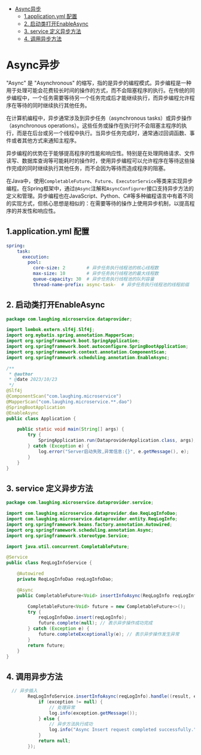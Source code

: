 <!-- TOC -->
* [Async异步](#async异步)
  * [1.application.yml 配置](#1applicationyml-配置)
  * [2. 启动类打开EnableAsync](#2-启动类打开enableasync)
  * [3. service 定义异步方法](#3-service-定义异步方法)
  * [4. 调用异步方法](#4-调用异步方法)
<!-- TOC -->

# Async异步
"Async" 是 "Asynchronous" 的缩写，指的是异步的编程模式。异步编程是一种用于处理可能会花费较长时间的操作的方式，而不会阻塞程序的执行。在传统的同步编程中，一个任务需要等待另一个任务完成后才能继续执行，而异步编程允许程序在等待的同时继续执行其他任务。

在计算机编程中，异步通常涉及到异步任务（asynchronous tasks）或异步操作（asynchronous operations）。这些任务或操作在执行时不会阻塞主程序的执行，而是在后台或另一个线程中执行。当异步任务完成时，通常通过回调函数、事件或者其他方式来通知主程序。

异步编程的优势在于能够提高程序的性能和响应性。特别是在处理网络请求、文件读写、数据库查询等可能耗时的操作时，使用异步编程可以允许程序在等待这些操作完成的同时继续执行其他任务，而不会因为等待而造成程序的阻塞。

在Java中，使用`CompletableFuture`、`Future`、`ExecutorService`等类来实现异步编程。在Spring框架中，通过`@Async`注解和`AsyncConfigurer`接口支持异步方法的定义和管理。异步编程也在JavaScript、Python、C#等多种编程语言中有着不同的实现方式，但核心思想是相似的：在需要等待的操作上使用异步机制，以提高程序的并发性和响应性。


## 1.application.yml 配置

```yaml
spring:
    task:
      execution:
        pool:
          core-size: 2        # 异步任务执行线程池的核心线程数
          max-size: 10        # 异步任务执行线程池的最大线程数
          queue-capacity: 30  # 异步任务执行线程池的队列容量
          thread-name-prefix: async-task-  # 异步任务执行线程池的线程前缀
```


## 2. 启动类打开EnableAsync
```java
package com.laughing.microservice.dataprovider;

import lombok.extern.slf4j.Slf4j;
import org.mybatis.spring.annotation.MapperScan;
import org.springframework.boot.SpringApplication;
import org.springframework.boot.autoconfigure.SpringBootApplication;
import org.springframework.context.annotation.ComponentScan;
import org.springframework.scheduling.annotation.EnableAsync;

/**
 * @author
 * @date 2023/10/23
 */
@Slf4j
@ComponentScan("com.laughing.microservice")
@MapperScan("com.laughing.microservice.**.dao")
@SpringBootApplication
@EnableAsync
public class Application {

    public static void main(String[] args) {
        try {
            SpringApplication.run(DataproviderApplication.class, args);
        } catch (Exception e) {
            log.error("Server启动失败,异常信息:{}", e.getMessage(), e);
        }
    }
}

```

## 3. service 定义异步方法

```java
package com.laughing.microservice.dataprovider.service;

import com.laughing.microservice.dataprovider.dao.ReqLogInfoDao;
import com.laughing.microservice.dataprovider.entity.ReqLogInfo;
import org.springframework.beans.factory.annotation.Autowired;
import org.springframework.scheduling.annotation.Async;
import org.springframework.stereotype.Service;

import java.util.concurrent.CompletableFuture;

@Service
public class ReqLogInfoService {

    @Autowired
    private ReqLogInfoDao reqLogInfoDao;

    @Async
    public CompletableFuture<Void> insertInfoAsync(ReqLogInfo reqLogInfo) {

        CompletableFuture<Void> future = new CompletableFuture<>();
        try {
            reqLogInfoDao.insert(reqLogInfo);
            future.complete(null); // 表示异步操作成功完成
        } catch (Exception e) {
            future.completeExceptionally(e); // 表示异步操作发生异常
        }
        return future;
    }
}

```

## 4. 调用异步方法
```java
  // 异步插入
        ReqLogInfoService.insertInfoAsync(reqLogInfo).handle((result, exception) -> {
            if (exception != null) {
                // 处理异常
                log.info(exception.getMessage());
            } else {
                // 异步方法执行成功
                log.info("Async Insert request completed successfully.");
            }
            return null;
        });
```